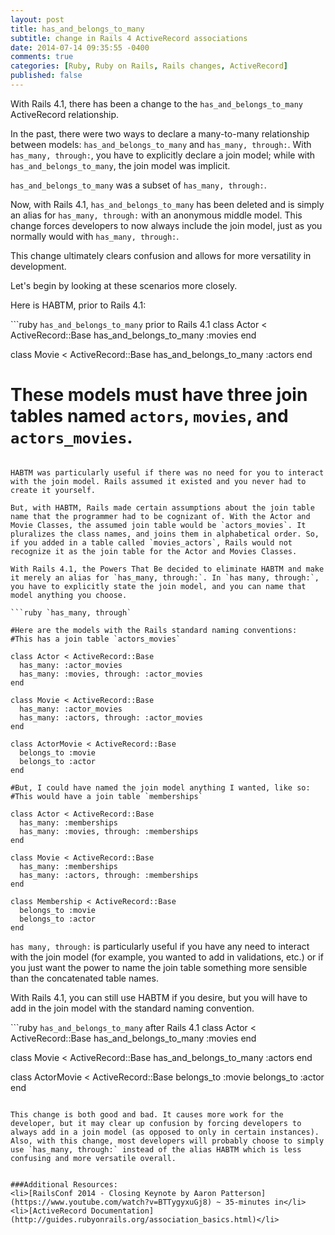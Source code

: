 ```yaml
---
layout: post
title: has_and_belongs_to_many 
subtitle: change in Rails 4 ActiveRecord associations
date: 2014-07-14 09:35:55 -0400
comments: true
categories: [Ruby, Ruby on Rails, Rails changes, ActiveRecord] 
published: false
---
```


With Rails 4.1, there has been a change to the `has_and_belongs_to_many` ActiveRecord relationship. 

In the past, there were two ways to declare a many-to-many relationship between models: `has_and_belongs_to_many` and `has_many, through:`. With `has_many, through:`, you have to explicitly declare a join model; while with `has_and_belongs_to_many`, the join model was implicit.

`has_and_belongs_to_many` was a subset of `has_many, through:`.

Now, with Rails 4.1, `has_and_belongs_to_many` has been deleted and is simply an alias for `has_many, through:` with an anonymous middle model. This change forces developers to now always include the join model, just as you normally would with `has_many, through:`.

This change ultimately clears confusion and allows for more versatility in development. 

<!-- more -->

Let's begin by looking at these scenarios more closely.

Here is HABTM, prior to Rails 4.1:

```ruby `has_and_belongs_to_many` prior to Rails 4.1
class Actor < ActiveRecord::Base
  has_and_belongs_to_many :movies
end 

class Movie < ActiveRecord::Base
  has_and_belongs_to_many :actors
end

# These models must have three join tables named `actors`, `movies`, and `actors_movies`.
```

HABTM was particularly useful if there was no need for you to interact with the join model. Rails assumed it existed and you never had to create it yourself. 

But, with HABTM, Rails made certain assumptions about the join table name that the programmer had to be cognizant of. With the Actor and Movie Classes, the assumed join table would be `actors_movies`. It pluralizes the class names, and joins them in alphabetical order. So, if you added in a table called `movies_actors`, Rails would not recognize it as the join table for the Actor and Movies Classes. 

With Rails 4.1, the Powers That Be decided to eliminate HABTM and make it merely an alias for `has_many, through:`. In `has many, through:`, you have to explicitly state the join model, and you can name that model anything you choose. 

```ruby `has_many, through`

#Here are the models with the Rails standard naming conventions:
#This has a join table `actors_movies`

class Actor < ActiveRecord::Base
  has_many: :actor_movies
  has_many: :movies, through: :actor_movies
end

class Movie < ActiveRecord::Base
  has_many: :actor_movies
  has_many: :actors, through: :actor_movies
end 

class ActorMovie < ActiveRecord::Base
  belongs_to :movie
  belongs_to :actor
end 

#But, I could have named the join model anything I wanted, like so:
#This would have a join table `memberships`

class Actor < ActiveRecord::Base
  has_many: :memberships
  has_many: :movies, through: :memberships
end

class Movie < ActiveRecord::Base
  has_many: :memberships
  has_many: :actors, through: :memberships
end 

class Membership < ActiveRecord::Base
  belongs_to :movie
  belongs_to :actor
end 
```

`has many, through:` is particularly useful if you have any need to interact with the join model (for example, you wanted to add in validations, etc.) or if you just want the power to name the join table something more sensible than the concatenated table names. 

With Rails 4.1, you can still use HABTM if you desire, but you will have to add in the join model with the standard naming convention.

```ruby `has_and_belongs_to_many` after Rails 4.1
class Actor < ActiveRecord::Base
  has_and_belongs_to_many :movies
end 

class Movie < ActiveRecord::Base
  has_and_belongs_to_many :actors
end

class ActorMovie < ActiveRecord::Base
  belongs_to :movie
  belongs_to :actor
end 
```

This change is both good and bad. It causes more work for the developer, but it may clear up confusion by forcing developers to always add in a join model (as opposed to only in certain instances). Also, with this change, most developers will probably choose to simply use `has_many, through:` instead of the alias HABTM which is less confusing and more versatile overall. 


###Additional Resources:
<li>[RailsConf 2014 - Closing Keynote by Aaron Patterson](https://www.youtube.com/watch?v=BTTygyxuGj8) ~ 35-minutes in</li>
<li>[ActiveRecord Documentation](http://guides.rubyonrails.org/association_basics.html)</li>


